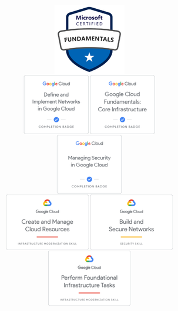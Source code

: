 <p align="center">
    <img height="190px" width="auto" src="https://raw.githubusercontent.com/glowbase/glowbase/master/img/MicrosoftCertifiedAzureFundamentals.svg" />
    <br />
    <img height="160px" width="auto" src="https://raw.githubusercontent.com/glowbase/glowbase/master/img/DefineAndImplementNetworksInGoogleCloud.png" />
    <img height="160px" width="auto" src="https://raw.githubusercontent.com/glowbase/glowbase/master/img/GoogleCloudFundamentalsCoreInfrastructure.png" />
    <img height="160px" width="auto" src="https://raw.githubusercontent.com/glowbase/glowbase/master/img/ManagingSecurityInGoogleCloud.png" />
    <br />
    <img height="150px" width="auto" src="https://raw.githubusercontent.com/glowbase/glowbase/master/img/CreateAndManageCloudResources.png" />
    <img height="150px" width="auto" src="https://raw.githubusercontent.com/glowbase/glowbase/master/img/BuildAndSecureNetworks.png" />
    <img height="150px" width="auto" src="https://raw.githubusercontent.com/glowbase/glowbase/master/img/PerformFoundationalInfrastructureTasks.png" />
</p>